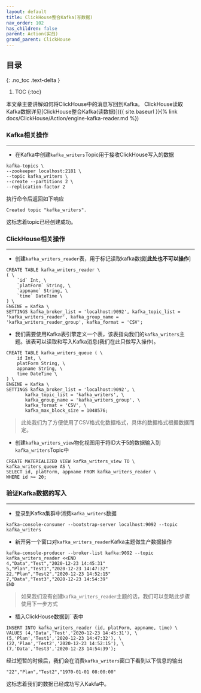 ```yaml
---
layout: default
title: ClickHouse整合Kafka(写数据)
nav_order: 102
has_children: false
parent: Action(实战)
grand_parent: ClickHouse
---
```


## 目录
{: .no_toc .text-delta }

1. TOC
{:toc}

本文章主要讲解如何将ClickHouse中的消息写回到Kafka。
ClickHouse读取Kafka数据详见[ClickHouse整合Kafka(读数据)]({{ site.baseurl }}{% link docs/ClickHouse/Action/engine-kafka-reader.md %})

### Kafka相关操作

---

- 在Kafka中创建`kafka_writers`Topic用于接收ClickHouse写入的数据

```
kafka-topics \
--zookeeper localhost:2181 \
--topic kafka_writers \
--create --partitions 2 \
--replication-factor 2
```

执行命令后返回如下响应

```
Created topic "kafka_writers".
```

这标志着topic已经创建成功。

### ClickHouse相关操作

---

- 创建`kafka_writers_reader`表，用于标记读取kafka数据[**此处也不可以操作**]

```
CREATE TABLE kafka_writers_reader \
( \
    `id` Int, \
    `platForm` String, \
    `appname` String, \
    `time` DateTime \
) \
ENGINE = Kafka \
SETTINGS kafka_broker_list = 'localhost:9092', kafka_topic_list = 'kafka_writers_reader', kafka_group_name = 'kafka_writers_reader_group', kafka_format = 'CSV';
```

- 我们需要使用Kafka表引擎定义一个表，该表指向我们的`kafka_writers`主题。该表可以读取和写入Kafka消息(我们在此只做写入操作)。

```
CREATE TABLE kafka_writers_queue ( \
    id Int, \
    platForm String, \
    appname String, \
    time DateTime \
) \
ENGINE = Kafka \
SETTINGS kafka_broker_list = 'localhost:9092', \
       kafka_topic_list = 'kafka_writers', \
       kafka_group_name = 'kafka_writers_group', \
       kafka_format = 'CSV', \
       kafka_max_block_size = 1048576;
```

> 此处我们为了方便使用了CSV格式化数据格式，具体的数据格式根据数据而定。

- 创建`kafka_writers_view`物化视图用于将ID大于5的数据输入到`kafka_writers`Topic中

```
CREATE MATERIALIZED VIEW kafka_writers_view TO \
kafka_writers_queue AS \
SELECT id, platForm, appname FROM kafka_writers_reader \
WHERE id >= 20;
```

### 验证Kafka数据的写入

---

- 登录到Kafka集群中消费`kafka_writers`数据

```
kafka-console-consumer --bootstrap-server localhost:9092 --topic kafka_writers
```

- 新开另一个窗口对`kafka_writers_reader`Kafka主题做生产数据操作

```
kafka-console-producer --broker-list kafka:9092 --topic kafka_writers_reader <<END
4,"Data","Test","2020-12-23 14:45:31"
5,"Plan","Test1","2020-12-23 14:47:32"
22,"Plan","Test2","2020-12-23 14:52:15"
7,"Data","Test3","2020-12-23 14:54:39"
END
```

> 如果我们没有创建`kafka_writers_reader`主题的话，我们可以忽略此步骤使用下一步方式

- 插入ClickHouse数据到``表中

```
INSERT INTO kafka_writers_reader (id, platForm, appname, time) \
VALUES (4,'Data','Test','2020-12-23 14:45:31'), \
(5,'Plan','Test1','2020-12-23 14:47:32'), \
(22,'Plan','Test2','2020-12-23 14:52:15'), \
(7,'Data','Test3','2020-12-23 14:54:39');
```

经过短暂的时候后，我们会在消费`kafka_writers`窗口下看到以下信息的输出

```
"22","Plan","Test2","1970-01-01 08:00:00"
```

这标志着我们的数据已经成功写入Kakfa中。